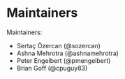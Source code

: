 # Maintainers

Maintainers:
- Sertaç Özercan (@sozercan)
- Ashna Mehrotra (@ashnamehrotra)
- Peter Engelbert (@pmengelbert)
- Brian Goff (@cpuguy83)
